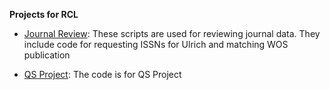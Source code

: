 **Projects for RCL**

* [Journal Review](https://github.com/jchenRCL/jchenRCL/tree/master/JournalReview): 
These scripts are used for reviewing journal data. They include code for requesting ISSNs for Ulrich and matching WOS publication

* [QS Project](https://github.com/jchenRCL/jchenRCL/tree/master/QSProject): The code is for QS Project

